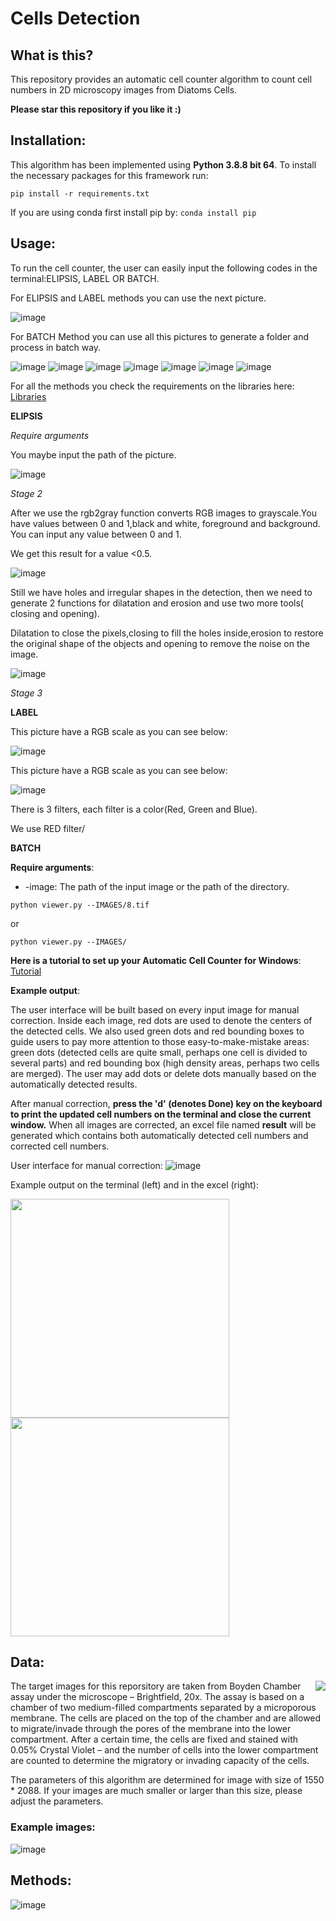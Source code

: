 # Cells Detection

## What is this?
This repository provides an automatic cell counter algorithm to count cell numbers in 2D microscopy images from Diatoms Cells. 


**Please star this repository if you like it :)**

## Installation:
This algorithm has been implemented using **Python 3.8.8 bit 64**. To install the necessary packages for this framework run:
```
pip install -r requirements.txt
```
If you are using conda first install pip by: ```conda install pip```


## Usage:

To run the cell counter, the user can easily input the following codes in the terminal:ELIPSIS, LABEL OR BATCH.

For ELIPSIS and LABEL methods you can use the next picture.

![image](https://github.com/Nahuel88Ar/Cells-Detection-/example_data/6.tif)

For BATCH Method you can use all this pictures to generate a folder and process in batch way.

![image](https://github.com/Nahuel88Ar/Cells-Detection-/example_data/1.tif)
![image](https://github.com/Nahuel88Ar/Cells-Detection-/example_data/2.tif)
![image](https://github.com//Nahuel88Ar/Cells-Detection-/example_data/3.tif)
![image](https://github.com/Nahuel88Ar/Cells-Detection-/example_data/4.tif)
![image](https://github.com/Nahuel88Ar/Cells-Detection-/example_data/5.tif)
![image](https://github.com/Nahuel88Ar/Cells-Detection-/example_data/6.tif)
![image](https://github.com/Nahuel88Ar/Cells-Detection-/example_data/7.tif)

For all the methods you check the requirements on the libraries here:
[Libraries](https://github.com/Nahuel88Ar/Cells-Detection-/requirements.txt)


**ELIPSIS**

*Require arguments*

You maybe input the path of the picture.

![image](https://github.com/Nahuel88Ar/Cells-Detection-/IMAGES/path_elipsis.png)

*Stage 2*

After we use the rgb2gray function converts RGB images to grayscale.You have values between 0 and 1,black and white, foreground and background.
You can input any value between 0 and 1.

We get this result for a value <0.5.

![image](https://github.com/Nahuel88Ar/Cells-Detection-/IMAGES/grayscale_elipsis.jpg)

Still we have holes and irregular shapes in the detection, then we need to generate 2 functions for dilatation and erosion and use two more tools( closing and opening).

Dilatation to close the pixels,closing to fill the holes inside,erosion to restore the original shape of the objects and opening to remove the noise on the image.

![image](https://github.com/Nahuel88Ar/Cells-Detection-/IMAGES/grayscale_elipsis_2.jpg)

*Stage 3*





**LABEL**

This picture have a RGB scale as you can see below:

![image](https://github.com/Nahuel88Ar/Cells-Detection-/IMAGES/RGBFILTERS.JPG)

This picture have a RGB scale as you can see below:

![image](https://github.com/Nahuel88Ar/Cells-Detection-/IMAGES/example_image.tif)

There is 3 filters, each filter is a color(Red, Green and Blue).


We use RED filter/


**BATCH**


**Require arguments**:

* -image: The path of the input image or the path of the directory.

```
python viewer.py --IMAGES/8.tif
```
or
```
python viewer.py --IMAGES/
```

**Here is a tutorial to set up your Automatic Cell Counter for Windows**: [Tutorial](https://github.com/HelmholtzAI-Consultants-Munich/Automatic-Cell-Counter/blob/master/Python%20tutorial%20for%20Windows.pdf)

**Example output**:

The user interface will be built based on every input image for manual correction. Inside each image, red dots are used to denote the centers of the detected cells. We also used green dots and red bounding boxes to guide users to pay more attention to those easy-to-make-mistake areas: green dots (detected cells are quite small, perhaps one cell is divided to several parts) and red bounding box (high density areas, perhaps two cells are merged). The user may add dots or delete dots manually based on the automatically detected results. 

After manual correction, **press the 'd' (denotes Done) key on the keyboard to print the updated cell numbers on the terminal and close the current window.** When all images are corrected, an excel file named **result** will be generated which contains both automatically detected cell numbers and corrected cell numbers.

User interface for manual correction:
![image](https://github.com/HelmholtzAI-Consultants-Munich/Automatic-Cell-Counter/blob/master/images/example_result.png)

Example output on the terminal (left) and in the excel (right):
<p float="left">
  <img src="https://github.com/HelmholtzAI-Consultants-Munich/Automatic-Cell-Counter/blob/master/images/Terminal_output.png" width="350" />
  <img src="https://github.com/HelmholtzAI-Consultants-Munich/Automatic-Cell-Counter/blob/master/images/Excel_output.png" width="350" /> 
</p>


## Data:

<img align="right" src="https://github.com/HelmholtzAI-Consultants-Munich/Automatic-Cell-Counter/blob/master/images/Boyden%20Chamber%20Assay.png">
The target images for this reporsitory are taken from Boyden Chamber assay under the microscope – Brightfield, 20x. The assay is based on a chamber of two medium-filled compartments separated by a microporous membrane. The cells are placed on the top of the chamber and are allowed to migrate/invade through the pores of the membrane into the lower compartment. After a certain time, the cells are fixed and stained with 0.05% Crystal Violet – and the number of cells into the lower compartment are counted to determine the migratory or invading capacity of the cells. 

The parameters of this algorithm are determined for image with size of 1550 * 2088. If your images are much smaller or larger than this size, please adjust the parameters.

### Example images:
![image](https://github.com/HelmholtzAI-Consultants-Munich/Automatic-Cell-Counter/blob/master/images/example_images.png)

## Methods:

![image](https://github.com/HelmholtzAI-Consultants-Munich/Automatic-Cell-Counter/blob/master/images/methods.png)




